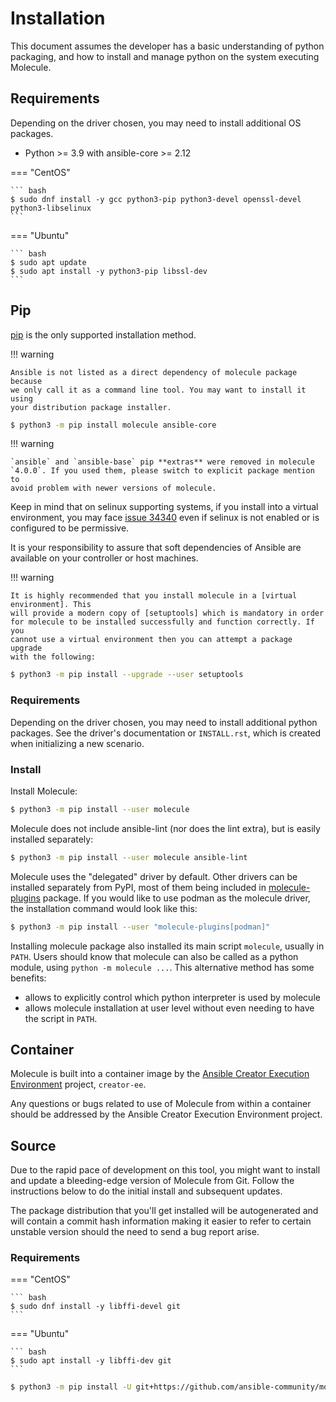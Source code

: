 # Installation

This document assumes the developer has a basic understanding of python
packaging, and how to install and manage python on the system executing
Molecule.

## Requirements

Depending on the driver chosen, you may need to install additional OS
packages.

- Python >= 3.9 with ansible-core >= 2.12

=== "CentOS"

    ``` bash
    $ sudo dnf install -y gcc python3-pip python3-devel openssl-devel python3-libselinux
    ```

=== "Ubuntu"

    ``` bash
    $ sudo apt update
    $ sudo apt install -y python3-pip libssl-dev
    ```

## Pip

[pip] is the only supported installation method.

!!! warning

    Ansible is not listed as a direct dependency of molecule package because
    we only call it as a command line tool. You may want to install it using
    your distribution package installer.

```bash
$ python3 -m pip install molecule ansible-core
```

!!! warning

    `ansible` and `ansible-base` pip **extras** were removed in molecule
    `4.0.0`. If you used them, please switch to explicit package mention to
    avoid problem with newer versions of molecule.

Keep in mind that on selinux supporting systems, if you install into a
virtual environment, you may face [issue 34340](https://github.com/ansible/ansible/issues/34340) even if
selinux is not enabled or is configured to be permissive.

It is your responsibility to assure that soft dependencies of Ansible
are available on your controller or host machines.

!!! warning

    It is highly recommended that you install molecule in a [virtual
    environment]. This
    will provide a modern copy of [setuptools] which is mandatory in order
    for molecule to be installed successfully and function correctly. If you
    cannot use a virtual environment then you can attempt a package upgrade
    with the following:

```bash
$ python3 -m pip install --upgrade --user setuptools
```

### Requirements

Depending on the driver chosen, you may need to install additional
python packages. See the driver's documentation or `INSTALL.rst`, which
is created when initializing a new scenario.

### Install

Install Molecule:

```bash
$ python3 -m pip install --user molecule
```

Molecule does not include ansible-lint (nor does the lint extra), but is
easily installed separately:

```bash
$ python3 -m pip install --user molecule ansible-lint
```

Molecule uses the \"delegated\" driver by default. Other drivers can be
installed separately from PyPI, most of them being included in
[molecule-plugins](https://github.com/ansible-community/molecule-plugins)
package. If you would like to use podman as the molecule driver, the
installation command would look like this:

```bash
$ python3 -m pip install --user "molecule-plugins[podman]"
```

Installing molecule package also installed its main script `molecule`,
usually in `PATH`. Users should know that molecule can also be called as
a python module, using `python -m molecule ...`. This alternative method
has some benefits:

- allows to explicitly control which python interpreter is used by
  molecule
- allows molecule installation at user level without even needing to
  have the script in `PATH`.

## Container

Molecule is built into a container image by the [Ansible Creator Execution
Environment](https://github.com/ansible/creator-ee) project, `creator-ee`.

Any questions or bugs related to use of Molecule from within a container
should be addressed by the Ansible Creator Execution Environment
project.

## Source

Due to the rapid pace of development on this tool, you might want to
install and update a bleeding-edge version of Molecule from Git.
Follow the instructions below to do the initial install and subsequent
updates.

The package distribution that you'll get installed will be
autogenerated and will contain a commit hash information making it
easier to refer to certain unstable version should the need to send a
bug report arise.

### Requirements

=== "CentOS"

    ``` bash
    $ sudo dnf install -y libffi-devel git
    ```

=== "Ubuntu"

    ``` bash
    $ sudo apt install -y libffi-dev git
    ```

```bash title="Install"
$ python3 -m pip install -U git+https://github.com/ansible-community/molecule
```

[pip]: https://pip.pypa.io/en/stable/installation/
[virtual environment]: https://virtualenv.pypa.io/en/latest/user_guide.html
[setuptools]: https://setuptools.pypa.io/en/latest/
